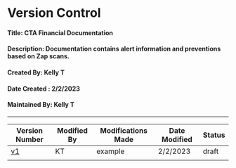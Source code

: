 # Version Control
#### Title: CTA Financial Documentation
#### Description: Documentation contains alert information and preventions based on Zap scans. 
#### Created By: Kelly T
#### Date Created : 2/2/2023
#### Maintained By: Kelly T
***

| Version Number | Modified By | Modifications Made | Date Modified | Status |
| ------------------- | ----------- | ------------------------------ | ----------- | ----------- |
| [v1](https://github.com/KellyTTan/Documentation/blob/main/col-ordering/zap/documentation/colordering_documentation.md) | KT | example| 2/2/2023 | draft |
| |  |  |  |  | |
